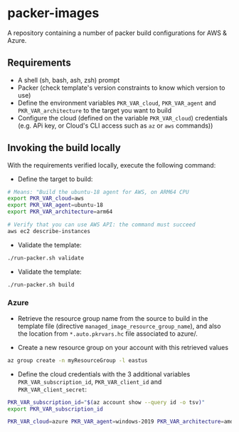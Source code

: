 # packer-images

A repository containing a number of packer build configurations for AWS & Azure.

## Requirements

* A shell (sh, bash, ash, zsh) prompt
* Packer (check template's version constraints to know which version to use)
* Define the environment variables `PKR_VAR_cloud`, `PKR_VAR_agent` and `PKR_VAR_architecture` to the target you want to build
* Configure the cloud (defined on the variable `PKR_VAR_cloud`) credentials (e.g. APi key, or Cloud's CLI access such as `az` or `aws` commands))

## Invoking the build locally

With the requirements verified locally, execute the following command:

* Define the target to build:

```bash
# Means: "Build the ubuntu-18 agent for AWS, on ARM64 CPU
export PKR_VAR_cloud=aws
export PKR_VAR_agent=ubuntu-18
export PKR_VAR_architecture=arm64

# Verify that you can use AWS API: the command must succeed
aws ec2 describe-instances
```

* Validate the template:

```bash
./run-packer.sh validate
```

* Validate the template:

```bash
./run-packer.sh build
```

### Azure

* Retrieve the resource group name from the source to build in the template file (directive `managed_image_resource_group_name`),
  and also the location from `*.auto.pkrvars.hc` file associated to azure/.

* Create a new resource group on your account with this retrieved values

```bash
az group create -n myResourceGroup -l eastus
```

* Define the cloud credentials with the 3 additional variables `PKR_VAR_subscription_id`, `PKR_VAR_client_id` and `PKR_VAR_client_secret`:

```bash
PKR_VAR_subscription_id="$(az account show --query id -o tsv)"
export PKR_VAR_subscription_id

PKR_VAR_cloud=azure PKR_VAR_agent=windows-2019 PKR_VAR_architecture=amd64 PKR_VAR_client_id=<client id> PKR_VAR_client_secret=<client secret> ./run-packer.sh build
```
